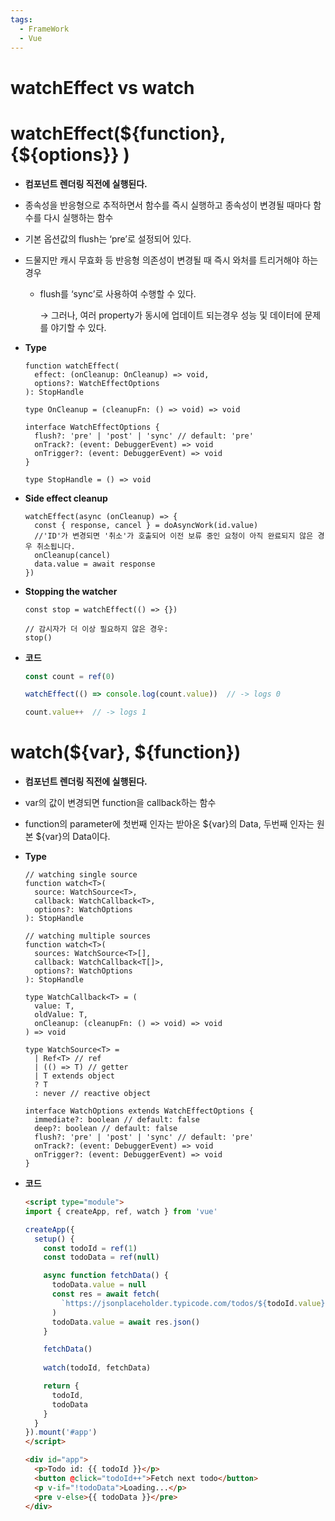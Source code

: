```yaml
---
tags:
  - FrameWork
  - Vue
---
```


# watchEffect vs watch

# watchEffect(\${function}, {\${options}} )

- **컴포넌트 렌더링 직전에 실행된다.**
- 종속성을 반응형으로 추적하면서 함수를 즉시 실행하고 종속성이 변경될 때마다 함수를 다시 실행하는 함수
- 기본 옵션값의 flush는 ‘pre’로 설정되어 있다.
- 드물지만 캐시 무효화 등 반응형 의존성이 변경될 때 즉시 와처를 트리거해야 하는 경우
    - flush를 ‘sync’로 사용하여 수행할 수 있다.
        
        → 그러나, 여러 property가 동시에 업데이트 되는경우 성능 및 데이터에 문제를 야기할 수 있다.
        
- **Type**
    
    ```tsx
    function watchEffect(
      effect: (onCleanup: OnCleanup) => void,
      options?: WatchEffectOptions
    ): StopHandle
    
    type OnCleanup = (cleanupFn: () => void) => void
    
    interface WatchEffectOptions {
      flush?: 'pre' | 'post' | 'sync' // default: 'pre'
      onTrack?: (event: DebuggerEvent) => void
      onTrigger?: (event: DebuggerEvent) => void
    }
    
    type StopHandle = () => void
    ```
    
- **Side effect cleanup**
    
    ```tsx
    watchEffect(async (onCleanup) => {
      const { response, cancel } = doAsyncWork(id.value)
      //'ID'가 변경되면 '취소'가 호출되어 이전 보류 중인 요청이 아직 완료되지 않은 경우 취소됩니다.
      onCleanup(cancel)
      data.value = await response
    })
    ```
    
- **Stopping the watcher**
    
    ```tsx
    const stop = watchEffect(() => {})
    
    // 감시자가 더 이상 필요하지 않은 경우:
    stop()
    ```
    
- **코드**
    
    ```jsx
    const count = ref(0)
    
    watchEffect(() => console.log(count.value))  // -> logs 0
    
    count.value++  // -> logs 1
    ```
    

# watch(${var}, ${function})

- **컴포넌트 렌더링 직전에 실행된다.**
- var의 값이 변경되면 function을 callback하는 함수
- function의 parameter에 첫번째 인자는 받아온 ${var}의 Data, 두번째 인자는 원본 ${var}의 Data이다.
- **Type**
    
    ```tsx
    // watching single source
    function watch<T>(
      source: WatchSource<T>,
      callback: WatchCallback<T>,
      options?: WatchOptions
    ): StopHandle
    
    // watching multiple sources
    function watch<T>(
      sources: WatchSource<T>[],
      callback: WatchCallback<T[]>,
      options?: WatchOptions
    ): StopHandle
    
    type WatchCallback<T> = (
      value: T,
      oldValue: T,
      onCleanup: (cleanupFn: () => void) => void
    ) => void
    
    type WatchSource<T> =
      | Ref<T> // ref
      | (() => T) // getter
      | T extends object
      ? T
      : never // reactive object
    
    interface WatchOptions extends WatchEffectOptions {
      immediate?: boolean // default: false
      deep?: boolean // default: false
      flush?: 'pre' | 'post' | 'sync' // default: 'pre'
      onTrack?: (event: DebuggerEvent) => void
      onTrigger?: (event: DebuggerEvent) => void
    }
    ```
    
- **코드**
    
    ```html
    <script type="module">
    import { createApp, ref, watch } from 'vue'
    
    createApp({
      setup() {
        const todoId = ref(1)
        const todoData = ref(null)
    
        async function fetchData() {
          todoData.value = null
          const res = await fetch(
            `https://jsonplaceholder.typicode.com/todos/${todoId.value}`
          )
          todoData.value = await res.json()
        }
    
        fetchData()
        
        watch(todoId, fetchData)
    
        return {
          todoId,
          todoData
        }
      }
    }).mount('#app')
    </script>
    
    <div id="app">
      <p>Todo id: {{ todoId }}</p>
      <button @click="todoId++">Fetch next todo</button>
      <p v-if="!todoData">Loading...</p>
      <pre v-else>{{ todoData }}</pre>
    </div>
    ```
